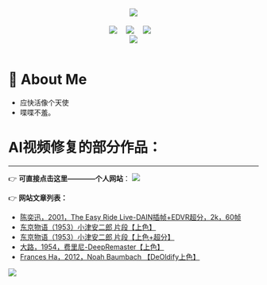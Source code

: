 <!-- 动态打字效果 -->
<h1 align="center">
  <a href="http://shallwechat.cn">
    <img src="https://readme-typing-svg.herokuapp.com/?lines=ShallWeChat;欢迎来看我的作品展!&center=true&size=30">
  </a>
</h1>


<!-- 个人资料徽标 -->
<div align="center">
  <a href="http://shallwechat.cn/"><img src="https://img.shields.io/badge/website-%E4%B8%AA%E4%BA%BA%E7%BD%91%E7%AB%99-blue"></a>&emsp;
  <a href="https://weibo.com/u/1884765804?tabtype=feed"><img src="https://img.shields.io/badge/weibo-%E5%BE%AE%E5%8D%9A-brightgreen"></a>&emsp;
  <a href="https://www.xiaoyuzhoufm.com/podcast/61af6f4d9e77f968a82a37fb"><img src="https://img.shields.io/badge/%E5%B0%8F%E5%AE%87%E5%AE%99-%E6%92%AD%E5%AE%A2-brightgreen"></a>&emsp;

  
<!-- 图片 -->
<div align="center" >
<a href="http://shallwechat.cn"> 
<img src="http://shallwechat.cn/wp-content/uploads/2023/01/1.gif" />
</a>
</div>
<br>


</div>


#  🙋 About Me
  - 应快活像个天使
  - 喋喋不羞。

# AI视频修复的部分作品：
-------------------------
👉 **可直接点击这里————个人网站**： <a href="http://shallwechat.cn/"><img src="https://img.shields.io/badge/website-%E4%B8%AA%E4%BA%BA%E7%BD%91%E7%AB%99-blue"></a>&emsp;

👉 **网站文章列表：**
 - [陈奕迅，2001，The Easy Ride Live-DAIN插帧+EDVR超分，2k，60帧](http://shallwechat.cn/?p=230)
 - [东京物语（1953）小津安二郎 片段【上色】](http://shallwechat.cn/?p=149)
 - [东京物语（1953）小津安二郎 片段【上色+超分】](http://shallwechat.cn/?p=156)
 - [大路，1954，费里尼-DeepRemaster【上色】](http://shallwechat.cn/?p=221)
 - [Frances Ha，2012，Noah Baumbach 【DeOldify上色】](http://shallwechat.cn/?p=219)
 
<a href="http://shallwechat.cn"> 
<img src="http://shallwechat.cn/wp-content/uploads/2023/01/image_widget_nykz223yanl91.gif" />
</a>
